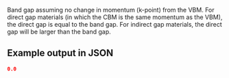 Band gap assuming no change in momentum (k-point) from the VBM. For direct gap materials (in which the CBM is the same momentum as the VBM), the direct gap is equal to the band gap. For indirect gap materials, the direct gap will be larger than the band gap.



## Example output in JSON

```json
0.0
```

